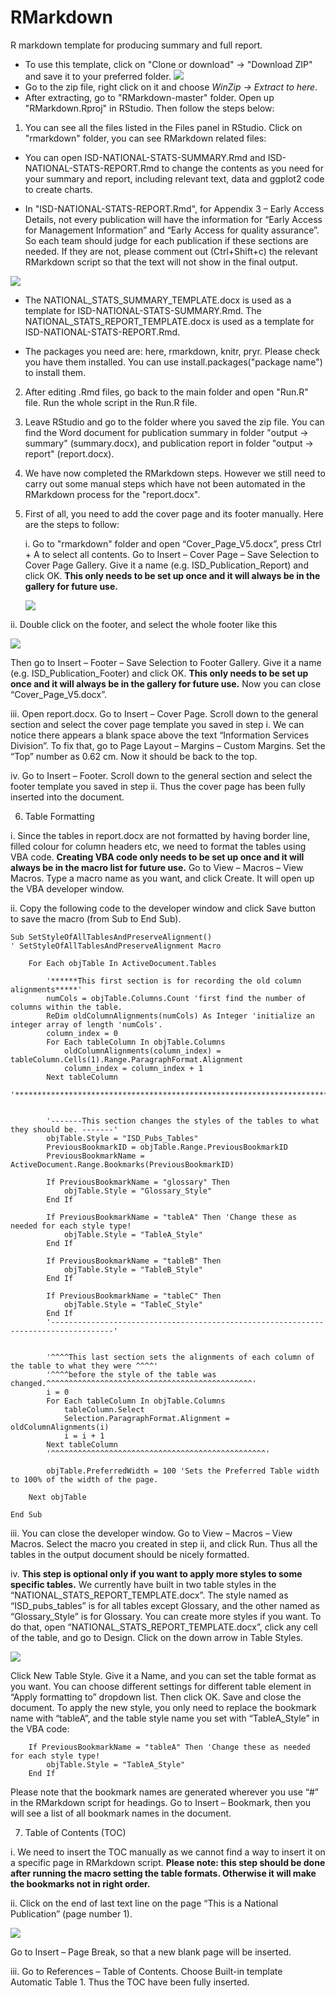 # RMarkdown
R markdown template for producing summary and full report. 

* To use this template, click on "Clone or download" -> "Download ZIP" and save it to your preferred folder.
![](https://github.com/Tina815/Images/blob/master/screenshot8.PNG)
* Go to the zip file, right click on it and choose *WinZip -> Extract to here*.
* After extracting, go to "RMarkdown-master" folder. Open up "RMarkdown.Rproj" in RStudio. Then follow the steps below:

1. You can see all the files listed in the Files panel in RStudio. Click on "rmarkdown" folder, you can 
see RMarkdown related files:

* You can open ISD-NATIONAL-STATS-SUMMARY.Rmd and ISD-NATIONAL-STATS-REPORT.Rmd to change the contents as you need for your summary and report, including relevant text, data and ggplot2 code to create charts. 

* In "ISD-NATIONAL-STATS-REPORT.Rmd", for Appendix 3 – Early Access Details, not every publication will have the information for “Early Access for Management Information” and “Early Access for quality assurance”. So each team should judge for each publication if these sections are needed. If they are not, please comment out (Ctrl+Shift+c) the relevant RMarkdown script so that the text will not show in the final output. 

![](https://github.com/Tina815/Images/blob/master/screenshot4.PNG)

* The NATIONAL_STATS_SUMMARY_TEMPLATE.docx is used as a template for ISD-NATIONAL-STATS-SUMMARY.Rmd. The NATIONAL_STATS_REPORT_TEMPLATE.docx is used as a template for ISD-NATIONAL-STATS-REPORT.Rmd. 

* The packages you need are: here, rmarkdown, knitr, pryr. Please check you have them installed. You can use 
install.packages("package name") to install them.

2. After editing .Rmd files, go back to the main folder and open "Run.R" file. Run the whole script in the Run.R file.

3. Leave RStudio and go to the folder where you saved the zip file. You can find the Word document for publication summary in folder "output -> summary" (summary.docx), and publication report in folder "output -> report" (report.docx).

4. We have now completed the RMarkdown steps. However we still need to carry out some manual steps which have not been automated in the RMarkdown process for the "report.docx".

5. First of all, you need to add the cover page and its footer manually. Here are the 
steps to follow:

      i.	Go to "rmarkdown" folder and open “Cover_Page_V5.docx”, press Ctrl + A to select all contents. Go to Insert – Cover Page – Save Selection to Cover Page Gallery. Give it a name (e.g. ISD_Publication_Report) and click OK. **This only needs to be set up once and it will always be in the gallery for future use.** 
      
      ![](https://github.com/Tina815/Images/blob/master/screenshot6.PNG)

ii.	Double click on the footer, and select the whole footer like this

![](https://github.com/Tina815/Images/blob/master/screenshot2.PNG)

Then go to Insert – Footer – Save Selection to Footer Gallery. Give it a name (e.g. ISD_Publication_Footer) and click OK. **This only needs to be set up once and it will always be in the gallery for future use.** Now you can close “Cover_Page_V5.docx”. 

iii.	Open report.docx. Go to Insert – Cover Page. Scroll down to the general section and select the cover page template you saved in step i. We can notice there appears a blank space above the text “Information Services Division”. To fix that, go to Page Layout – Margins – Custom Margins. Set the “Top” number as 0.62 cm. Now it should be back to the top. 

iv.	Go to Insert – Footer. Scroll down to the general section and select the footer template you saved in step ii. Thus the cover page has been fully inserted into the document. 

6. Table Formatting

i.	Since the tables in report.docx are not formatted by having border line, filled colour for column headers etc, we need to format the tables using VBA code. **Creating VBA code only needs to be set up once and it will always be in the macro list for future use.** Go to View – Macros – View Macros. Type a macro name as you want, and click Create. It will open up the VBA developer window. 

ii.	Copy the following code to the developer window and click Save button to save the macro (from Sub to End Sub). 

    Sub SetStyleOfAllTablesAndPreserveAlignment()
    ' SetStyleOfAllTablesAndPreserveAlignment Macro
    
        For Each objTable In ActiveDocument.Tables
            
            '******This first section is for recording the old column alignments*****'
            numCols = objTable.Columns.Count 'first find the number of columns within the table.
            ReDim oldColumnAlignments(numCols) As Integer 'initialize an integer array of length 'numCols'.
            column_index = 0
            For Each tableColumn In objTable.Columns
                oldColumnAlignments(column_index) = tableColumn.Cells(1).Range.ParagraphFormat.Alignment
                column_index = column_index + 1
            Next tableColumn
            '************************************************************************'
           
           
            '-------This section changes the styles of the tables to what they should be. -------'
            objTable.Style = "ISD_Pubs_Tables"
            PreviousBookmarkID = objTable.Range.PreviousBookmarkID
            PreviousBookmarkName = ActiveDocument.Range.Bookmarks(PreviousBookmarkID)
            
            If PreviousBookmarkName = "glossary" Then
                objTable.Style = "Glossary_Style"
            End If
            
            If PreviousBookmarkName = "tableA" Then 'Change these as needed for each style type!
                objTable.Style = "TableA_Style"
            End If
            
            If PreviousBookmarkName = "tableB" Then
                objTable.Style = "TableB_Style"
            End If
            
            If PreviousBookmarkName = "tableC" Then
                objTable.Style = "TableC_Style"
            End If
            '------------------------------------------------------------------------------------'
            
            
            '^^^^This last section sets the alignments of each column of the table to what they were ^^^^'
            '^^^^before the style of the table was changed.^^^^^^^^^^^^^^^^^^^^^^^^^^^^^^^^^^^^^^^^^^^^^^'
            i = 0
            For Each tableColumn In objTable.Columns
                tableColumn.Select
                Selection.ParagraphFormat.Alignment = oldColumnAlignments(i)
                i = i + 1
            Next tableColumn
            '^^^^^^^^^^^^^^^^^^^^^^^^^^^^^^^^^^^^^^^^^^^^^^^^'
            
            objTable.PreferredWidth = 100 'Sets the Preferred Table width to 100% of the width of the page.
            
        Next objTable
    
    End Sub

iii.	You can close the developer window. Go to View – Macros – View Macros. Select the macro you created in step ii, and click Run. Thus all the tables in the output document should be nicely formatted. 

iv.	**This step is optional only if you want to apply more styles to some specific tables.** We currently have built in two table styles in the “NATIONAL_STATS_REPORT_TEMPLATE.docx”. The style named as “ISD_pubs_tables” is for all tables except Glossary, and the other named as “Glossary_Style” is for Glossary. You can create more styles if you want. To do that, open “NATIONAL_STATS_REPORT_TEMPLATE.docx”, click any cell of the table, and go to Design. Click on the down arrow in Table Styles. 

![](https://github.com/Tina815/Images/blob/master/screenshot3.PNG)

Click New Table Style. Give it a Name, and you can set the table format as you want. You can choose different settings for different table element in “Apply formatting to” dropdown list. Then click OK. Save and close the document. To apply the new style, you only need to replace the bookmark name with “tableA”, and the table style name you set with “TableA_Style” in the VBA code:

        If PreviousBookmarkName = "tableA" Then 'Change these as needed for each style type!
            objTable.Style = "TableA_Style"
        End If

Please note that the bookmark names are generated wherever you use “#” in the RMarkdown script for headings. Go to Insert – Bookmark, then you will see a list of all bookmark names in the document.

7. Table of Contents (TOC)

i.	We need to insert the TOC manually as we cannot find a way to insert it on a specific page in RMarkdown script. **Please note: this step should be done after running the macro setting the table formats. Otherwise it will make the bookmarks not in right order.** 

ii.	Click on the end of last text line on the page “This is a National Publication” (page number 1). 

![](https://github.com/Tina815/Images/blob/master/screenshot5.PNG)

Go to Insert – Page Break, so that a new blank page will be inserted. 

iii.	Go to References – Table of Contents. Choose Built-in template Automatic Table 1. Thus the TOC have been fully inserted. 



